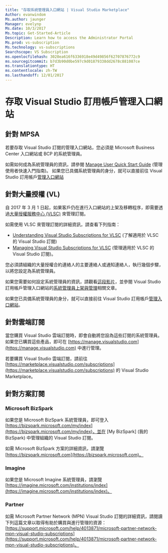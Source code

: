 ```yaml
---
title: "存取系統管理員入口網站 | Visual Studio Marketplace"
Author: evanwindom
Ms.author: jaunger
Manager: evelynp
Ms.date: 10/3/2017
Ms.topic: Get-Started-Article
Description: Learn how to access the Administrator Portal
Ms.prod: vs-subscription
Ms.technology: vs-subscriptions
Searchscope: VS Subscription
ms.openlocfilehash: 3028ea616f6336918e49d49856f62707876772c9
ms.sourcegitcommit: b7d3b90d0be597c9d01879338dd2678c881087ce
ms.translationtype: HT
ms.contentlocale: zh-TW
ms.lasthandoff: 12/01/2017
---
```

# <a name="accessing-the-visual-studio-subscriptions-administrator-portal"></a>存取 Visual Studio 訂用帳戶管理入口網站
## <a name="for-mpsa"></a>針對 MPSA
若要存取 Visual Studio 訂閱的管理入口網站，您必須是 Microsoft Business Center 入口網站或 BCP 的系統管理員。 

如需如何成為系統管理員的資訊，請參閱 [Manage User Quick Start Guide](https://mvlc.blob.core.windows.net/en-us/MVLC_QS_Manage_Users.pdf) (管理使用者快速入門指南)。 如果您已具備系統管理員的身分，就可以直接前往 Visual Studio 訂用帳戶[管理入口網站](https://manage.visualstudio.com)

## <a name="for-volume-licensing-vl"></a>針對大量授權 (VL)
自 2017 年 3 月 1 日起，如果客戶仍在進行入口網站的上架及移轉程序，即需要透過[大量授權服務中心 (VLSC)](https://www.microsoft.com/Licensing/servicecenter/default.aspx) 來管理訂閱。 

如需使用 VLSC 來管理訂閱的詳細資訊，請查看下列指南：
- [Understanding Visual Studio Subscriptions for VLSC](https://www.visualstudio.com/wp-content/uploads/2016/11/Understanding-Visual-Studio-Subscriptions-Administration-Guide-for-VLSC.pdf) (了解適用於 VLSC 的 Visual Studio 訂閱)  
- [Managing Visual Studio Subscriptions for VLSC](https://www.visualstudio.com/wp-content/uploads/2016/11/Managing-Visual-Studio-Subscriptions-Administration-Guide-for-VLSC.pdf) (管理適用於 VLSC 的 Visual Studio 訂閱)。 

您必須請組織的大量授權合約連絡人的主要連絡人或通知連絡人，執行幾個步驟，以將您設定為系統管理員。 

如果您需要如何設定系統管理員的資訊，請觀看[這段影片](https://channel9.msdn.com/Series/Visual-Studio-Subscriptions-Administration/Onboarding-your-organization-to-the-new-Visual-Studio-Subscription-Administration-Portal-and-setting)，並參閱 Visual Studio 訂用帳戶管理入口網站的[系統管理員上架與管理](https://go.microsoft.com/fwlink/?linkid=839391)相關文章。 

如果您已具備系統管理員的身分，就可以直接前往 Visual Studio 訂用帳戶[管理入口網站](https://manage.visualstudio.com)。

## <a name="for-cloud-subscriptions"></a>針對雲端訂閱
當您購買 Visual Studio 雲端訂閱時，即會自動將您設為這些訂閱的系統管理員。  如果您已購買這些產品，即可在 [https://manage.visualstudio.com](https://manage.visualstudio.com) 中進行管理。

若要購買 Visual Studio 雲端訂閱，請前往 [https://marketplace.visualstudio.com/subscriptions](https://marketplace.visualstudio.com/subscriptions) 的 Visual Studio Marketplace。


## <a name="for-programs-subscriptions"></a>針對方案訂閱

### <a name="microsoft-bizspark"></a>Microsoft BizSpark
如果您是 Microsoft BizSpark 系統管理員，即可登入 [https://bizspark.microsoft.com/my/index](https://bizspark.microsoft.com/my/index)，並在 [My BizSpark] (我的 BizSpark) 中管理組織的 Visual Studio 訂閱。

如需 Microsoft BizSpark 方案的詳細資訊，請瀏覽 [https://bizspark.microsoft.com](https://bizspark.microsoft.com)。


### <a name="imagine"></a>Imagine
如果您是 Microsoft Imagine 系統管理員，請瀏覽 [https://imagine.microsoft.com/institutions/index](https://imagine.microsoft.com/institutions/index)。


### <a name="partner"></a>Partner
如需 Microsoft Partner Network (MPN) Visual Studio 訂閱的詳細資訊，請閱讀下列這篇文章以取得有助於購買與進行管理的資源：[https://support.microsoft.com/help/4013871/microsoft-partner-network-mpn-visual-studio-subscriptions](https://support.microsoft.com/help/4013871/microsoft-partner-network-mpn-visual-studio-subscriptions)。